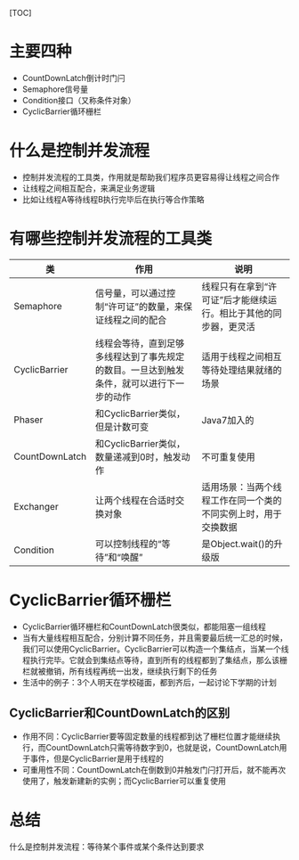 [TOC]

# 主要四种
+ CountDownLatch倒计时门闩
+ Semaphore信号量
+ Condition接口（又称条件对象）
+ CyclicBarrier循环栅栏

# 什么是控制并发流程
+ 控制并发流程的工具类，作用就是帮助我们程序员更容易得让线程之间合作
+ 让线程之间相互配合，来满足业务逻辑
+ 比如让线程A等待线程B执行完毕后在执行等合作策略

# 有哪些控制并发流程的工具类
|       类       |                                  作用                                   |                         说明                         |
| ------------- | ---------------------------------------------------------------------- | ---------------------------------------------------- |
| Semaphore      | 信号量，可以通过控制“许可证”的数量，来保证线程之间的配合                          | 线程只有在拿到“许可证”后才能继续运行。相比于其他的同步器，更灵活 |
| CyclicBarrier  | 线程会等待，直到足够多线程达到了事先规定的数目。一旦达到触发条件，就可以进行下一步的动作 | 适用于线程之间相互等待处理结果就绪的场景                     |
| Phaser         | 和CyclicBarrier类似，但是计数可变                                           | Java7加入的                                           |
| CountDownLatch | 和CyclicBarrier类似，数量递减到0时，触发动作                                  | 不可重复使用                                           |
| Exchanger      | 让两个线程在合适时交换对象                                                   | 适用场景：当两个线程工作在同一个类的不同实例上时，用于交换数据   |
| Condition      | 可以控制线程的“等待”和“唤醒”                                                | 是Object.wait()的升级版                                |

# CyclicBarrier循环栅栏
+ CyclicBarrier循环栅栏和CountDownLatch很类似，都能阻塞一组线程
+ 当有大量线程相互配合，分别计算不同任务，并且需要最后统一汇总的时候，我们可以使用CyclicBarrier。CyclicBarrier可以构造一个集结点，当某一个线程执行完毕。它就会到集结点等待，直到所有的线程都到了集结点，那么该栅栏就被撤销，所有线程再统一出发，继续执行剩下的任务
+ 生活中的例子：3个人明天在学校碰面，都到齐后，一起讨论下学期的计划

## CyclicBarrier和CountDownLatch的区别
+ 作用不同：CyclicBarrier要等固定数量的线程都到达了栅栏位置才能继续执行，而CountDownLatch只需等待数字到0，也就是说，CountDownLatch用于事件，但是CyclicBarrier是用于线程的
+ 可重用性不同：CountDownLatch在倒数到0并触发门闩打开后，就不能再次使用了，触发新建新的实例；而CyclicBarrier可以重复使用

# 总结
什么是控制并发流程：等待某个事件或某个条件达到要求
